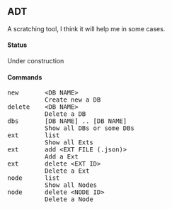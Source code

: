 ## ADT
A scratching tool, I think it will help me in some cases.

#### Status
Under construction 
#### Commands
<pre>
new       &lt;DB NAME&gt;
          Create new a DB
delete    &lt;DB NAME&gt;
          Delete a DB
dbs       [DB NAME] .. [DB NAME]
          Show all DBs or some DBs
ext       list
          Show all Exts
ext       add &lt;EXT FILE (.json)&gt;
          Add a Ext
ext       delete &lt;EXT ID&gt;
          Delete a Ext
node      list
          Show all Nodes
node      delete &lt;NODE ID&gt;
          Delete a Node
</pre>

